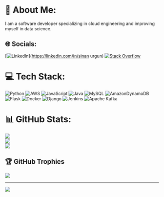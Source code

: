 # 💫 About Me:
I am a software developer specializing in cloud engineering and improving myself in data science.


## 🌐 Socials:
[![LinkedIn](https://img.shields.io/badge/LinkedIn-%230077B5.svg?logo=linkedin&logoColor=white)](https://linkedin.com/in/sinan urgun) [![Stack Overflow](https://img.shields.io/badge/-Stackoverflow-FE7A16?logo=stack-overflow&logoColor=white)](https://stackoverflow.com/users/14109898) 

# 💻 Tech Stack:
![Python](https://img.shields.io/badge/python-3670A0?style=for-the-badge&logo=python&logoColor=ffdd54) ![AWS](https://img.shields.io/badge/AWS-%23FF9900.svg?style=for-the-badge&logo=amazon-aws&logoColor=white) ![JavaScript](https://img.shields.io/badge/javascript-%23323330.svg?style=for-the-badge&logo=javascript&logoColor=%23F7DF1E) ![Java](https://img.shields.io/badge/java-%23ED8B00.svg?style=for-the-badge&logo=openjdk&logoColor=white) ![MySQL](https://img.shields.io/badge/mysql-%2300000f.svg?style=for-the-badge&logo=mysql&logoColor=white) ![AmazonDynamoDB](https://img.shields.io/badge/Amazon%20DynamoDB-4053D6?style=for-the-badge&logo=Amazon%20DynamoDB&logoColor=white) ![Flask](https://img.shields.io/badge/flask-%23000.svg?style=for-the-badge&logo=flask&logoColor=white) ![Docker](https://img.shields.io/badge/docker-%230db7ed.svg?style=for-the-badge&logo=docker&logoColor=white) ![Django](https://img.shields.io/badge/django-%23092E20.svg?style=for-the-badge&logo=django&logoColor=white) ![Jenkins](https://img.shields.io/badge/jenkins-%232C5263.svg?style=for-the-badge&logo=jenkins&logoColor=white) ![Apache Kafka](https://img.shields.io/badge/Apache%20Kafka-000?style=for-the-badge&logo=apachekafka)
# 📊 GitHub Stats:
![](https://github-readme-stats.vercel.app/api?username=SinanUrgunWork&theme=dark&hide_border=false&include_all_commits=true&count_private=false)<br/>
![](https://github-readme-streak-stats.herokuapp.com/?user=SinanUrgunWork&theme=dark&hide_border=false)<br/>
![](https://github-readme-stats.vercel.app/api/top-langs/?username=SinanUrgunWork&theme=dark&hide_border=false&include_all_commits=true&count_private=false&layout=compact)

## 🏆 GitHub Trophies
![](https://github-profile-trophy.vercel.app/?username=SinanUrgunWork&theme=radical&no-frame=false&no-bg=false&margin-w=4)

---
[![](https://visitcount.itsvg.in/api?id=SinanUrgunWork&icon=0&color=0)](https://visitcount.itsvg.in)

<!-- Proudly created with GPRM ( https://gprm.itsvg.in ) -->
